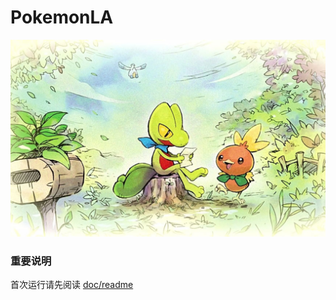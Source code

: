 # PokemonLA
![image](https://github.com/Isaocz/PokemonLA/blob/master/Assets/Art/UI/StartPanel/StartPanel.png)
### 重要说明
首次运行请先阅读 [doc/readme](https://github.com/Isaocz/PokemonLA/blob/master/doc/readme.txt) 
